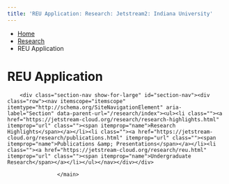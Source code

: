 ```yaml
---
title: 'REU Application: Research: Jetstream2: Indiana University'
---
```


<main><div class="content-top"><div class="section breadcrumbs"><div class="row"><div class="layout"><ul itemscope="itemscope" itemtype="http://schema.org/BreadcrumbList"><li itemprop="itemListElement" itemscope="itemscope" itemtype="http://schema.org/ListItem"><a href="../index.html" itemprop="item"><span itemprop="name">Home</span></a><meta content="1" itemprop="position"/></li><li itemprop="itemListElement" itemscope="itemscope" itemtype="http://schema.org/ListItem"><a href="index.html" itemprop="item"><span itemprop="name">Research</span></a><meta content="2" itemprop="position"/></li><li class="current" itemprop="itemListElement" itemscope="itemscope" itemtype="http://schema.org/ListItem"><span itemprop="name">REU Application</span><meta content="3" itemprop="position"/></li></ul></div></div></div><div class="section page-title bg-none"><div class="row"><div class="layout"><h1>REU Application</h1></div></div></div></div><div id="main-content"><div class="collapsed bg-none section" id="content"><div class="row"><div class="layout"><div class="text"><div data-formheight="3571" data-formtitle="Jetstream REU Application" data-formurl="//forms.uits.iu.edu/machform/embed.php?id=45969" data-paddingbottom="10" id="mf_placeholder"></div><script src="//forms.uits.iu.edu/machform/js/jquery.min.js" type="text/javascript"></script><script src="//forms.uits.iu.edu/machform/js/jquery.ba-postmessage.min.js" type="text/javascript"></script><script src="//forms.uits.iu.edu/machform/js/machform_loader.js" type="text/javascript"></script></div></div><!-- /.layout --></div></div></div>
                                
          
    
                    
        
    
        <div class="section-nav show-for-large" id="section-nav"><div class="row"><nav itemscope="itemscope" itemtype="http://schema.org/SiteNavigationElement" aria-label="Section" data-parent-url="/research/index"><ul><li class=""><a href="https://jetstream-cloud.org/research/research-highlights.html" itemprop="url" class=""><span itemprop="name">Research Highlights</span></a></li><li class=""><a href="https://jetstream-cloud.org/research/publications.html" itemprop="url" class=""><span itemprop="name">Publications &amp; Presentations</span></a></li><li class=""><a href="https://jetstream-cloud.org/research/reu.html" itemprop="url" class=""><span itemprop="name">Undergraduate Research</span></a></li></ul></nav></div></div>
    
                    </main>
